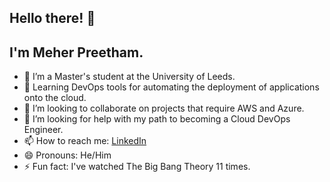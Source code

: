 ## Hello there! 👋 
## I'm Meher Preetham.

- 🔭 I’m a Master's student at the University of Leeds.
- 🌱 Learning DevOps tools for automating the deployment of applications onto the cloud.
- 👯 I’m looking to collaborate on projects that require AWS and Azure.
- 🤔 I’m looking for help with my path to becoming a Cloud DevOps Engineer.
- 📫 How to reach me: [LinkedIn](https://www.linkedin.com/in/meher-preetham-kommera-23184023a/)
- 😄 Pronouns: He/Him
- ⚡ Fun fact: I've watched The Big Bang Theory 11 times.
